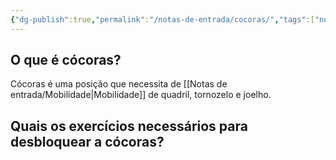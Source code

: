 ```yaml
---
{"dg-publish":true,"permalink":"/notas-de-entrada/cocoras/","tags":["nota🔹"],"noteIcon":"","updated":"2024-02-29T00:34:12.437-03:00"}
---
```




## O que é cócoras?

Cócoras é uma posição que necessita de [[Notas de entrada/Mobilidade\|Mobilidade]] de quadril, tornozelo e joelho.

## Quais os exercícios necessários para desbloquear a cócoras?